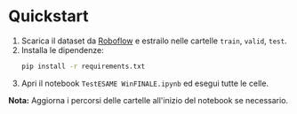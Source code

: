 # Quickstart

1. Scarica il dataset da [Roboflow](https://universe.roboflow.com/seeed-studio-e2fso/gender-8vbxd) e estrailo nelle cartelle `train`, `valid`, `test`.
2. Installa le dipendenze:
   ```bash
   pip install -r requirements.txt
   ```
3. Apri il notebook `TestESAME WinFINALE.ipynb` ed esegui tutte le celle.

**Nota:** Aggiorna i percorsi delle cartelle all'inizio del notebook se necessario.
